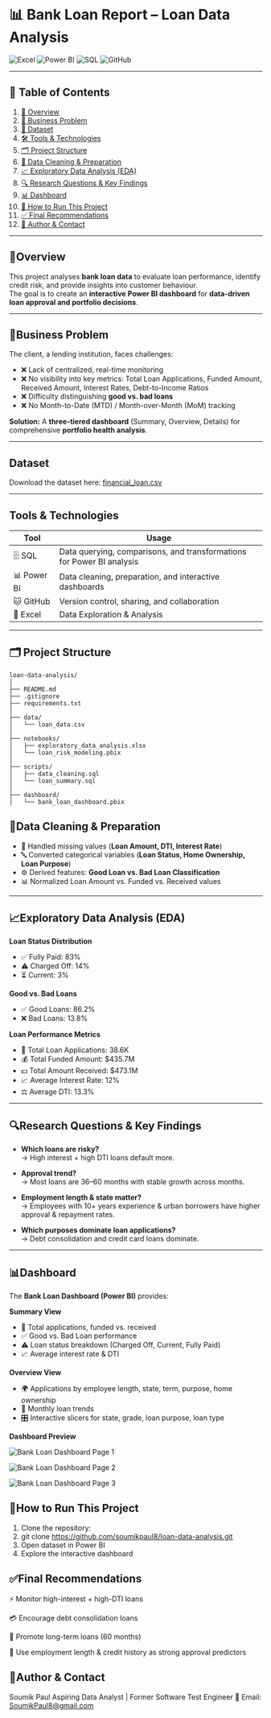 # 📊 Bank Loan Report – Loan Data Analysis

![Excel](https://img.shields.io/badge/Excel-217346?style=for-the-badge&logo=microsoft-excel&logoColor=white)
![Power BI](https://img.shields.io/badge/Power%20BI-F2C811?style=for-the-badge&logo=power-bi&logoColor=black)
![SQL](https://img.shields.io/badge/SQL-00758F?style=for-the-badge&logo=sql&logoColor=white)
![GitHub](https://img.shields.io/badge/GitHub-181717?style=for-the-badge&logo=github&logoColor=white)

---

## 📌 Table of Contents
1. [📝 Overview](#overview)
2. [💼 Business Problem](#business-problem)
3. [📂 Dataset](#dataset)
4. [🛠️ Tools & Technologies](#tools--technologies)  
5. [🗂️ Project Structure](#project-structure)
6. [🧹 Data Cleaning & Preparation](#data-cleaning--preparation)
7. [📈 Exploratory Data Analysis (EDA)](#exploratory-data-analysis-eda)
8. [🔍 Research Questions & Key Findings](#research-questions--key-findings)
9. [📊 Dashboard](#dashboard)
10. [🚀 How to Run This Project](#how-to-run-this-project)
11. [✅ Final Recommendations](#final-recommendations)
12. [👤 Author & Contact](#author--contact)

---

## 📝Overview
This project analyses **bank loan data** to evaluate loan performance, identify credit risk, and provide insights into customer behaviour.  
The goal is to create an **interactive Power BI dashboard** for **data-driven loan approval and portfolio decisions**.  

---

## 💼Business Problem
The client, a lending institution, faces challenges:  

- ❌ Lack of centralized, real-time monitoring  
- ❌ No visibility into key metrics: Total Loan Applications, Funded Amount, Received Amount, Interest Rates, Debt-to-Income Ratios  
- ❌ Difficulty distinguishing **good vs. bad loans**  
- ❌ No Month-to-Date (MTD) / Month-over-Month (MoM) tracking  

**Solution:** A **three-tiered dashboard** (Summary, Overview, Details) for comprehensive **portfolio health analysis**.  

---

## Dataset
Download the dataset here: [financial_loan.csv](https://drive.google.com/uc?export=download&id=17ECsTOxuBgUfIPZmvbTflub-CDorwagq)

---

## Tools & Technologies

| Tool | Usage |
|------|-------|
| 🗄️ SQL | Data querying, comparisons, and transformations for Power BI analysis |
| 📊 Power BI | Data cleaning, preparation, and interactive dashboards |
| 🐱 GitHub | Version control, sharing, and collaboration |
| 📗 Excel | Data Exploration & Analysis |

---

## 🗂️ Project Structure

```
loan-data-analysis/
│
├── README.md
├── .gitignore
├── requirements.txt
│
├── data/
│   └── loan_data.csv
│
├── notebooks/
│   ├── exploratory_data_analysis.xlsx
│   └── loan_risk_modeling.pbix
│
├── scripts/
│   ├── data_cleaning.sql
│   └── loan_summary.sql
│
├── dashboard/
│   └── bank_loan_dashboard.pbix

```

## 🧹Data Cleaning & Preparation
- 🧩 Handled missing values (**Loan Amount, DTI, Interest Rate**)  
- 🔤 Converted categorical variables (**Loan Status, Home Ownership, Loan Purpose**)  
- ⚙️ Derived features: **Good Loan vs. Bad Loan Classification**  
- 📊 Normalized Loan Amount vs. Funded vs. Received values  

---

## 📈Exploratory Data Analysis (EDA)
**Loan Status Distribution**  
- ✅ Fully Paid: 83%  
- ⚠️ Charged Off: 14%  
- ⏳ Current: 3%  

**Good vs. Bad Loans**  
- ✅ Good Loans: 86.2%  
- ❌ Bad Loans: 13.8%  

**Loan Performance Metrics**  
- 📄 Total Loan Applications: 38.6K  
- 💰 Total Funded Amount: $435.7M  
- 💵 Total Amount Received: $473.1M  
- 📈 Average Interest Rate: 12%  
- ⚖️ Average DTI: 13.3%  

---

## 🔍Research Questions & Key Findings
- **Which loans are risky?**  
  → High interest + high DTI loans default more.  

- **Approval trend?**  
  → Most loans are 36–60 months with stable growth across months.  

- **Employment length & state matter?**  
  → Employees with 10+ years experience & urban borrowers have higher approval & repayment rates.  

- **Which purposes dominate loan applications?**  
  → Debt consolidation and credit card loans dominate.  

---

## 📊Dashboard
The **Bank Loan Dashboard (Power BI)** provides:

**Summary View**  
- 📝 Total applications, funded vs. received  
- ✅ Good vs. Bad Loan performance  
- ⚠️ Loan status breakdown (Charged Off, Current, Fully Paid)  
- 📈 Average interest rate & DTI  

**Overview View**  
- 🌍 Applications by employee length, state, term, purpose, home ownership  
- 📆 Monthly loan trends  
- 🎛️ Interactive slicers for state, grade, loan purpose, loan type  

**Dashboard Preview**  

![Bank Loan Dashboard Page 1](https://raw.githubusercontent.com/soumikpaul8/Bank-Loan-Data-SQL-PowerBI/main/Images/Bank%20LoanData%20Page%201.png)


![Bank Loan Dashboard Page 2](https://raw.githubusercontent.com/soumikpaul8/Bank-Loan-Data-SQL-PowerBI/main/Images/Bank%20LoanData%20Page%202.png)


![Bank Loan Dashboard Page 3](https://raw.githubusercontent.com/soumikpaul8/Bank-Loan-Data-SQL-PowerBI/main/Images/Bank%20LoanData%20Page%203.png)



## 🚀How to Run This Project

1. Clone the repository:  
2. git clone https://github.com/soumikpaul8/loan-data-analysis.git
3. Open dataset in Power BI
4. Explore the interactive dashboard

## ✅Final Recommendations
⚡ Monitor high-interest + high-DTI loans

💳 Encourage debt consolidation loans

📅 Promote long-term loans (60 months)

🧾 Use employment length & credit history as strong approval predictors

## 👤Author & Contact
Soumik Paul
Aspiring Data Analyst | Former Software Test Engineer
📧 Email: SoumikPaul8@gmail.com




